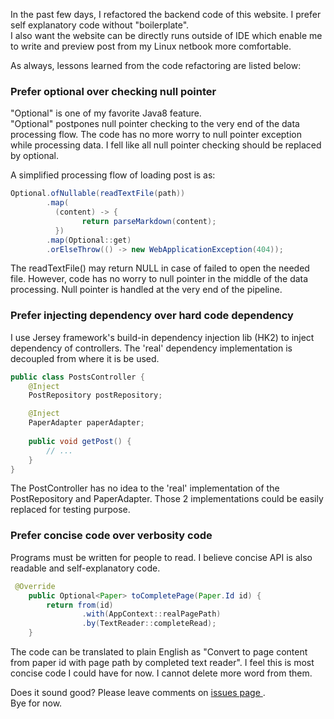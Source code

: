 In the past few days, I refactored the backend code of this website. I prefer self explanatory code without "boilerplate".<br>
I also want the website can be directly runs outside of IDE which enable me to write and preview post from my Linux netbook more comfortable.<br>

As always, lessons learned from the code refactoring are listed below:<br>
### Prefer optional over checking null pointer
"Optional" is one of my favorite Java8 feature.<br>
"Optional" postpones null pointer checking to the very end of the data processing flow. The code has no more worry to null pointer exception while processing data.
I fell like all null pointer checking should be replaced by optional.

A simplified processing flow of loading post is as:

``` java
Optional.ofNullable(readTextFile(path))
        .map(
          (content) -> {
                return parseMarkdown(content);
          })
        .map(Optional::get)
        .orElseThrow(() -> new WebApplicationException(404));
```

The readTextFile() may return NULL in case of failed to open the needed file. 
However, code has no worry to null pointer in the middle of the data processing. 
Null pointer is handled at the very end of the pipeline. 

### Prefer injecting dependency over hard code dependency

I use Jersey framework's build-in dependency injection lib (HK2) to inject dependency of controllers.
The 'real' dependency implementation is decoupled from where it is be used.

``` java
public class PostsController {
    @Inject
    PostRepository postRepository;

    @Inject
    PaperAdapter paperAdapter;
    
    public void getPost() {
        // ...
    }
}
```

The PostController has no idea to the 'real' implementation of the PostRepository and PaperAdapter.
Those 2 implementations could be easily replaced for testing purpose.

### Prefer concise code over verbosity code

Programs must be written for people to read. I believe concise API is also readable and self-explanatory code.

``` java
 @Override
    public Optional<Paper> toCompletePage(Paper.Id id) {
        return from(id)
                .with(AppContext::realPagePath)
                .by(TextReader::completeRead);
    }
```
The code can be translated to plain English as "Convert to page content from paper id with page path by completed text reader".
I feel this is most concise code I could have for now. I cannot delete more word from them.

Does it sound good? Please leave comments on <a href="https://github.com/chengpo/my-blog/issues" target="_blank"> issues page </a>. <br>
Bye for now.